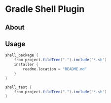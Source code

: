 Gradle Shell Plugin
===================

## About



## Usage

```groovy
shell_package {
	from project.fileTree(".").include('*.sh')
	installer {
		readme.location = "README.md"
	}
}

shell_test {
	from project.fileTree(".").include('*.sh')
}
```
